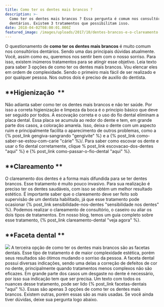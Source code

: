 ```yaml
---
title: Como ter os dentes mais brancos ?
description: >-
  Como ter os dentes mais brancos ? Essa pergunta é comum nos consultórios
  dentários. Existem 3 tratamentos que possibilitam isso. 
date: 2018-04-02T08:00:01.000Z
featured_image: /images/uploads/2017/10/dentes-brancos-e-o-clareamento.jpg
---
```


O questionamento de **como ter os dentes mais brancos** é muito comum nos consultórios dentários. Sendo uma das principais dúvidas atualmente. Você, assim como eu, queremos nos sentir bem com o nosso sorriso. Para isso, existem inúmeros tratamentos para se atingir esse objetivo. Leia texto para saber 3 opções de como ter os dentes mais brancos. Vou elencar eles em ordem de complexidade. Sendo o primeiro mais fácil de ser realizado e por qualquer pessoa. Nos outros dois é preciso de auxilio do dentista.

**Higienização  **
------------------

Não adianta saber como ter os dentes mais brancos e não ter saúde. Por isso a correta higienização e limpeza da boca é o principio básico que deve ser seguido por todos. A escovação correta e o uso do fio dental eliminam a placa dental. Essa placa se acumula ao redor do dente e tem, em grande parte dos casos, a coloração amarela. Isso, deixa o dente com um aspecto ruim e principalmente facilita o aparecimento de outros problemas, como a {% post_link gengiva-sangrando "gengivite" %} e a {% post_link como-saber-se-estou-com-carie "cárie" %}/. Para saber como escovar os dente e usar o fio dental corretamente, clique % post_link escovacao-dos-dentes "aqui" %} e {% post_link como-passar-o-fio-dental "aqui" %}.

**Clareamento **
----------------

O clareamento dos dentes é a forma mais difundida para se ter dentes brancos. Esse tratamento é muito pouco invasivo. Para sua realização é preciso ter os dentes saudáveis, com isso se obtém um melhor resultado estético. É importante saber que o clareamento deve ser feito sob supervisão de um dentista habilitado, já que esse tratamento pode ocasionar {% post_link sensibilidade-nos-dentes "sensibilidade nos dentes" %}. Podemos realizar o clareamento de consultório, o caseiro ou aliar os dois tipos de tratamentos. Em nosso blog, temos um guia completo sobre esse tratamento, {% post_link clareamento-dental "veja agora" %}.

**Faceta dental **
------------------

![](/images/uploads/2018/04/dentes-mais-brancos-com-facetas.jpg) A terceira opção de como ter os dentes mais brancos são as facetas dentais. Esse tipo de tratamento é de maior complexidade estética, porém seus resultados são ótimos mudando o sorriso da pessoa. A faceta dental possui diversas indicações, sendo uma delas a correção de defeitos de cor no dente, principalmente quando tratamentos menos complexos não são eficazes. Em grande parte dos casos um desgaste no dente é necessário, por isso sua indicação tem que ser precisa. Um texto com todos os nuances desse tratamento, pode ser lido {% post_link facetas-dentais "aqui" %}. Essas são apenas 3 opções de como ter os dentes mais brancos. Existem outras, porém essas são as mais usadas. Se você ainda tiver dúvidas, deixe sua pergunta logo abaixo.
